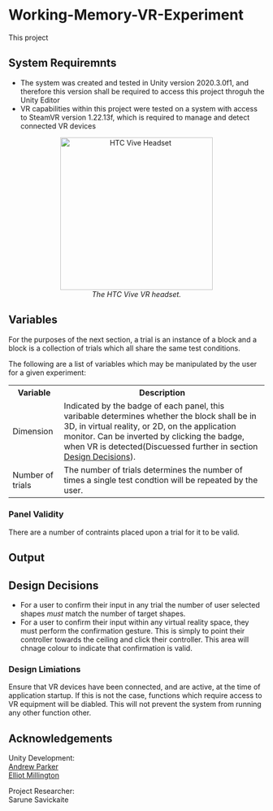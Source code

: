 # Working-Memory-VR-Experiment

This project 

## System Requiremnts

<p>
  <ul>
    <li>The system was created and tested in Unity version 2020.3.0f1, and therefore this version shall be required to access this project throguh the Unity    Editor</li>
    <li>VR capabilities within this project were tested on a system with access to SteamVR version 1.22.13f, which is required to manage and detect connected VR devices</li>
  </ul>
<p>


<p align="center">
  <img width="300" height="300" src= "https://user-images.githubusercontent.com/60265517/184690226-68fa930b-4cad-461b-896f-e15aed7ca23c.jpg" alt="HTC Vive Headset">
  <br>
  <em>The HTC Vive VR headset.</em>
</p>

## Variables
<p>
  For the purposes of the next section, a trial is an instance of a block and a block is a collection of trials which all share the same test conditions.
</p>
<p>
  The following are a list of variables which may be manipulated by the user for a given experiment:
</p>
<p>
  <table>
    <tr>
      <th>Variable</th>
      <th>Description</th>
    </tr>
    <tr>
      <td>Dimension</td>
      <td>Indicated by the badge of each panel, this varibable determines whether the block shall be in 3D, in virtual reality, or 2D, on the application monitor. Can be inverted by clicking the badge, when VR is detected(Discuessed further in section <a href="https://github.com/ElliotMillington/Working-Memory-VR-Experiment/blob/main/README.md#design-limiations">Design Decisions</a>).</td>
    </tr>
    <tr>
      <td>Number of trials</td>
      <td>The number of trials determines the number of times a single test condtion will be repeated by the user.</td>
    </tr>
  </table>
</p>
  
  


### Panel Validity
There are a number of contraints placed upon a trial for it to be valid.

## Output

## Design Decisions

<ul>
  <li>For a user to confirm their input in any trial the number of user selected shapes <i>must</i> match the number of target shapes. </li>
  <li>For a user to confirm their input within any virtual reality space, they must perform the confirmation gesture. This is simply to point their controller towards the ceiling and click their controller. This area will chnage colour to indicate that confirmation is valid.</li>
</ul>

### Design Limiations
Ensure that VR devices have been connected, and are active, at the time of application startup. If this is not the case, functions which require access to VR equipment will be diabled. This will not prevent the system from running any other function other.

## Acknowledgements

Unity Development: <br/>
<a href="https://github.com/AndrewParker770">Andrew Parker</a> <br/>
<a href="https://github.com/ElliotMillington">Elliot Millington</a> <br/>

Project Researcher: <br/>
Sarune Savickaite
